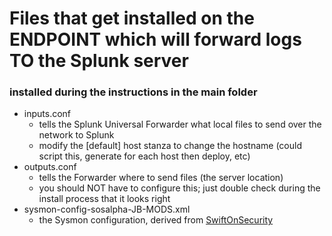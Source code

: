 # Files that get installed on the ENDPOINT which will forward logs TO the Splunk server

### installed during the instructions in the main folder
- inputs.conf
	- tells the Splunk Universal Forwarder what local files to send over the network to Splunk
	- modify the \[default\] host stanza to change the hostname (could script this, generate for each host then deploy, etc)
- outputs.conf
  - tells the Forwarder where to send files (the server location)
  - you should NOT have to configure this; just double check during the install process that it looks right
- sysmon-config-sosalpha-JB-MODS.xml
  - the Sysmon configuration, derived from [SwiftOnSecurity](https://github.com/SwiftOnSecurity/sysmon-config)

